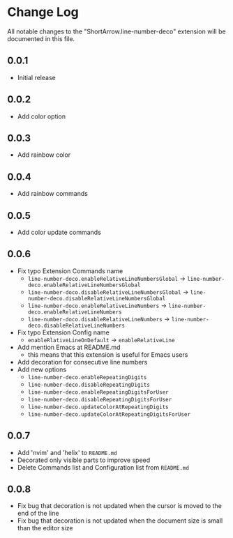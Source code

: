 # Change Log

All notable changes to the "ShortArrow.line-number-deco" extension will be documented in this file.

## 0.0.1

- Initial release

## 0.0.2

- Add color option

## 0.0.3

- Add rainbow color

## 0.0.4

- Add rainbow commands

## 0.0.5

- Add color update commands

## 0.0.6

- Fix typo Extension Commands name
  - `line-number-doco.enableRelativeLineNumbersGlobal` -> `line-number-deco.enableRelativeLineNumbersGlobal`
  - `line-number-doco.disableRelativeLineNumbersGlobal` -> `line-number-deco.disableRelativeLineNumbersGlobal`
  - `line-number-doco.enableRelativeLineNumbers` -> `line-number-deco.enableRelativeLineNumbers`
  - `line-number-doco.disableRelativeLineNumbers` -> `line-number-deco.disableRelativeLineNumbers`
- Fix typo Extension Config name
  - `enableRlativeLineOnDefault` -> `enableRelativeLine`
- Add mention Emacs at README.md
  - this means that this extension is useful for Emacs users
- Add decoration for consecutive line numbers
- Add new options
  - `line-number-deco.enableRepeatingDigits`
  - `line-number-deco.disableRepeatingDigits`
  - `line-number-deco.enableRepeatingDigitsForUser`
  - `line-number-deco.disableRepeatingDigitsForUser`
  - `line-number-deco.updateColorAtRepeatingDigits`
  - `line-number-deco.updateColorAtRepeatingDigitsForUser`

## 0.0.7

- Add 'nvim' and 'helix' to `README.md`
- Decorated only visible parts to improve speed
- Delete Commands list and Configuration list from `README.md`

## 0.0.8

- Fix bug that decoration is not updated when the cursor is moved to the end of the line
- Fix bug that decoration is not updated when the document size is small than the editor size
